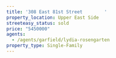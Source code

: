 ```yaml
---
title: '308 East 81st Street        '
property_location: Upper East Side
streeteasy_status: sold
price: "5450000"
agents:
  - /agents/garfield/lydia-rosengarten
property_type: Single-Family
---
```

